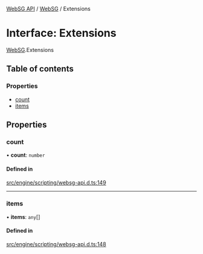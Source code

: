 [WebSG API](../README.md) / [WebSG](../modules/WebSG.md) / Extensions

# Interface: Extensions

[WebSG](../modules/WebSG.md).Extensions

## Table of contents

### Properties

- [count](WebSG.Extensions.md#count)
- [items](WebSG.Extensions.md#items)

## Properties

### count

• **count**: `number`

#### Defined in

[src/engine/scripting/websg-api.d.ts:149](https://github.com/thirdroom/thirdroom/blob/fe402010/src/engine/scripting/websg-api.d.ts#L149)

___

### items

• **items**: `any`[]

#### Defined in

[src/engine/scripting/websg-api.d.ts:148](https://github.com/thirdroom/thirdroom/blob/fe402010/src/engine/scripting/websg-api.d.ts#L148)
